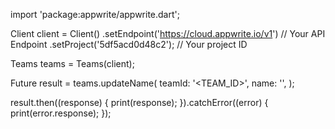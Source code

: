 import 'package:appwrite/appwrite.dart';

Client client = Client()
  .setEndpoint('https://cloud.appwrite.io/v1') // Your API Endpoint
  .setProject('5df5acd0d48c2'); // Your project ID

Teams teams = Teams(client);

Future result = teams.updateName(
  teamId: '<TEAM_ID>',
  name: '<NAME>',
);

result.then((response) {
  print(response);
}).catchError((error) {
  print(error.response);
});

